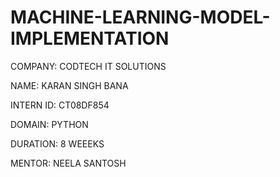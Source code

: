 # MACHINE-LEARNING-MODEL-IMPLEMENTATION

COMPANY: CODTECH IT SOLUTIONS

NAME: KARAN SINGH BANA

INTERN ID: CT08DF854

DOMAIN: PYTHON

DURATION: 8 WEEEKS

MENTOR: NEELA SANTOSH
